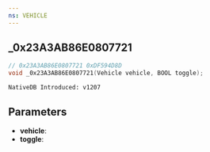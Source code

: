 ```yaml
---
ns: VEHICLE
---
```

## _0x23A3AB86E0807721

```c
// 0x23A3AB86E0807721 0xDF594D8D
void _0x23A3AB86E0807721(Vehicle vehicle, BOOL toggle);
```

```
NativeDB Introduced: v1207
```

## Parameters
* **vehicle**:
* **toggle**:
